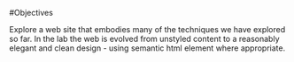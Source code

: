 #Objectives

Explore a web site that embodies many of the techniques we have explored so far. In the lab the web is evolved from unstyled content to a reasonably elegant and clean design - using semantic html element where appropriate.

